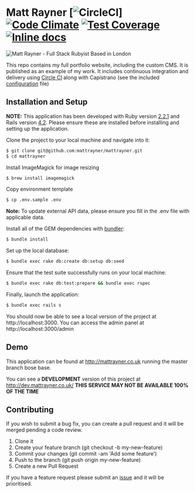 # Matt Rayner [![CircleCI](https://img.shields.io/circleci/project/mattrayner/mattrayner.svg)] [![Code Climate](https://codeclimate.com/github/mattrayner/mattrayner/badges/gpa.svg)](https://codeclimate.com/github/mattrayner/mattrayner)  [![Test Coverage](https://codeclimate.com/github/mattrayner/mattrayner/badges/coverage.svg)](https://codeclimate.com/github/mattrayner/mattrayner) [![Inline docs](http://inch-ci.org/github/mattrayner/mattrayner.svg?branch=master)](http://inch-ci.org/github/mattrayner/mattrayner)
![Matt Rayner - Full Stack Rubyist Based in London](http://i.imgur.com/TWtbNnG.png)

This repo contains my full portfolio website, including the custom CMS. It is published as an example of my work.
It includes continuous integration and delivery using [Circle CI](https://circleci.com/gh/mattrayner/mattrayner) along with Capistrano (see the included [configuration](circle.yml) file)

## Installation and Setup
**NOTE:** This application has been developed with Ruby version [2.2.1](https://www.ruby-lang.org/en/news/2015/03/03/ruby-2-2-1-released/) and Rails version [4.2](http://weblog.rubyonrails.org/2014/12/19/Rails-4-2-final/). Please ensure these are installed before installing and setting up the application.

Clone the project to your local machine and navigate into it:

```bash
$ git clone git@github.com:mattrayner/mattrayner.git
$ cd mattrayner
```

Install ImageMagick for image resizing

```bash
$ brew install imagemagick
```

Copy environment template

```bash
$ cp .env.sample .env
```

**Note:** To update external API data, please ensure you fill in the .env file with applicable data.

Install all of the GEM dependencies with [bundler](http://bundler.io/):

```bash
$ bundle install
```

Set up the local database:

```bash
$ bundle exec rake db:create db:setup db:seed
```

Ensure that the test suite successfully runs on your local machine:

```bash
$ bundle exec rake db:test:prepare && bundle exec rspec
```

Finally, launch the application:

```bash
$ bundle exec rails s
```

You should now be able to see a local version of the project at http://localhost:3000. You can access the admin panel at http://localhost:3000/admin

## Demo
This application can be found at http://mattrayner.co.uk running the master branch bose base.

You can see a **DEVELOPMENT** version of this project at http://dev.mattrayner.co.uk/ 
**THIS SERVICE MAY NOT BE AVAILABLE 100% OF THE TIME**

## Contributing
If you wish to submit a bug fix, you can create a pull request and it will be merged pending a code review.

1. Clone it
2. Create your feature branch (git checkout -b my-new-feature)
3. Commit your changes (git commit -am 'Add some feature')
4. Push to the branch (git push origin my-new-feature)
5. Create a new Pull Request

If you have a feature request please submit an [issue](http://github.com/mattrayner/mattrayner/issues) and it will be prioritised.
